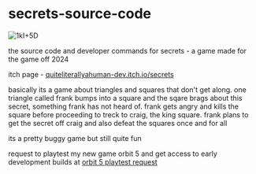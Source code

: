 # secrets-source-code

![1kI+5D](https://github.com/user-attachments/assets/5a96ea06-8551-4460-bb0b-f02ec6567ae3)

the source code and developer commands for secrets - a game made for the game off 2024


itch page - [quiteliterallyahuman-dev.itch.io/secrets](https://quiteliterallyahuman-dev.itch.io/secrets)

basically its a game about triangles and squares that don't get along. one triangle called frank bumps into a
square and the sqare brags about this secret, something frank has 
not heard of. frank gets angry and kills the square before proceeding to treck to craig, the king square.
frank plans to get the secret off craig and also defeat the squares
once and for all

its a pretty buggy game but still quite fun

request to playtest my new game orbit 5 and get access to early development builds at [orbit 5 playtest request](https://forms.gle/o25mExcEWKRq4o2AA)
